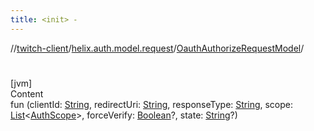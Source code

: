 ```yaml
---
title: <init> -
---
```

//[twitch-client](../../index.md)/[helix.auth.model.request](../index.md)/[OauthAuthorizeRequestModel](index.md)/[<init>](-init-.md)



# <init>  
[jvm]  
Content  
fun [<init>](-init-.md)(clientId: [String](https://kotlinlang.org/api/latest/jvm/stdlib/kotlin/-string/index.html), redirectUri: [String](https://kotlinlang.org/api/latest/jvm/stdlib/kotlin/-string/index.html), responseType: [String](https://kotlinlang.org/api/latest/jvm/stdlib/kotlin/-string/index.html), scope: [List](https://kotlinlang.org/api/latest/jvm/stdlib/kotlin.collections/-list/index.html)<[AuthScope](../../helix.auth.model/-auth-scope/index.md)>, forceVerify: [Boolean](https://kotlinlang.org/api/latest/jvm/stdlib/kotlin/-boolean/index.html)?, state: [String](https://kotlinlang.org/api/latest/jvm/stdlib/kotlin/-string/index.html)?)  



